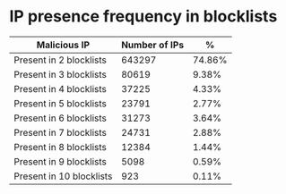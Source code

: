 # IP presence frequency in blocklists
| Malicious IP | Number of IPs | % |
|----|----|----|
| Present in 2 blocklists | 643297 | 74.86% |
| Present in 3 blocklists | 80619 | 9.38% |
| Present in 4 blocklists | 37225 | 4.33% |
| Present in 5 blocklists | 23791 | 2.77% |
| Present in 6 blocklists | 31273 | 3.64% |
| Present in 7 blocklists | 24731 | 2.88% |
| Present in 8 blocklists | 12384 | 1.44% |
| Present in 9 blocklists | 5098 | 0.59% |
| Present in 10 blocklists | 923 | 0.11% |
